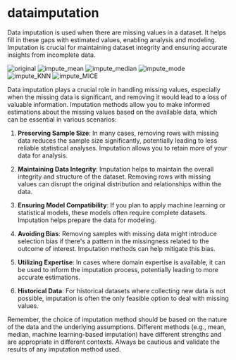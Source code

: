 # dataimputation
Data imputation is used when there are missing values in a dataset. It helps fill in these gaps with estimated values, enabling analysis and modeling. Imputation is crucial for maintaining dataset integrity and ensuring accurate insights from incomplete data.

![original](https://github.com/nf-i/data-imputation-python/assets/60590453/e977ca6b-4d01-42b9-aa4d-0642772a299c)
![impute_mean](https://github.com/nf-i/data-imputation-python/assets/60590453/f81b0125-ed34-4bbc-ae1c-ae0a2580f7bf)
![impute_median](https://github.com/nf-i/data-imputation-python/assets/60590453/3ba0d6e5-20f9-46b3-9759-44ffed9f559f)
![impute_mode](https://github.com/nf-i/data-imputation-python/assets/60590453/19480100-7260-4bc1-b5ec-f12d2911ae61)
![impute_KNN](https://github.com/nf-i/data-imputation-python/assets/60590453/062d1c1f-0c21-48d6-9e66-75fb6069a83b)
![impute_MICE](https://github.com/nf-i/data-imputation-python/assets/60590453/e3c9f702-d71b-4ffc-ac45-a34ff09e5b21)

Data imputation plays a crucial role in handling missing values, especially when the missing data is significant, and removing it would lead to a loss of valuable information. Imputation methods allow you to make informed estimations about the missing values based on the available data, which can be essential in various scenarios:

1. **Preserving Sample Size**: In many cases, removing rows with missing data reduces the sample size significantly, potentially leading to less reliable statistical analyses. Imputation allows you to retain more of your data for analysis.

2. **Maintaining Data Integrity**: Imputation helps to maintain the overall integrity and structure of the dataset. Removing rows with missing values can disrupt the original distribution and relationships within the data.

3. **Ensuring Model Compatibility**: If you plan to apply machine learning or statistical models, these models often require complete datasets. Imputation helps prepare the data for modeling.

4. **Avoiding Bias**: Removing samples with missing data might introduce selection bias if there's a pattern in the missingness related to the outcome of interest. Imputation methods can help mitigate this bias.

5. **Utilizing Expertise**: In cases where domain expertise is available, it can be used to inform the imputation process, potentially leading to more accurate estimations.

6. **Historical Data**: For historical datasets where collecting new data is not possible, imputation is often the only feasible option to deal with missing values.

Remember, the choice of imputation method should be based on the nature of the data and the underlying assumptions. Different methods (e.g., mean, median, machine learning-based imputation) have different strengths and are appropriate in different contexts. Always be cautious and validate the results of any imputation method used.
